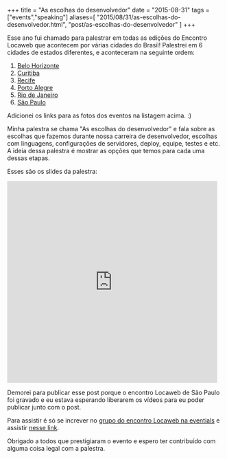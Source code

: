 +++
title = "As escolhas do desenvolvedor"
date = "2015-08-31"
tags = ["events","speaking"]
aliases=[
  "2015/08/31/as-escolhas-do-desenvolvedor.html",
  "post/as-escolhas-do-desenvolvedor"
]
+++

Esse ano fui chamado para palestrar em todas as edições do Encontro Locaweb que
acontecem por várias cidades do Brasil! Palestrei em 6 cidades de estados
diferentes, e aconteceram na seguinte ordem:

1. [Belo Horizonte](https://www.flickr.com/photos/locaweb/sets/72157650885375530)
2. [Curitiba](https://www.flickr.com/photos/locaweb/sets/72157651709980410)
3. [Recife](https://www.flickr.com/photos/locaweb/sets/72157649789309524)
4. [Porto Alegre](https://www.flickr.com/photos/locaweb/sets/72157652339858570)
5. [Rio de Janeiro](https://www.flickr.com/photos/locaweb/sets/72157652754664218)
6. [São Paulo](https://www.flickr.com/photos/locaweb/sets/72157654905073816)

Adicionei os links para as fotos dos eventos na listagem acima. :)

Minha palestra se chama "As escolhas do desenvolvedor" e fala sobre as escolhas
que fazemos durante nossa carreira de desenvolvedor, escolhas com linguagens,
configurações de servidores, deploy, equipe, testes e etc. A ideia dessa
palestra é mostrar as opções que temos para cada uma dessas etapas.

Esses são os slides da palestra:

<iframe src="http://www.slideshare.net/PotHix/slideshelf" width="490px" height="470px" frameborder="0" marginwidth="0" marginheight="0" scrolling="no" style="border:none;" allowfullscreen webkitallowfullscreen mozallowfullscreen></iframe>

Demorei para publicar esse post porque o encontro Locaweb de São Paulo
foi gravado e eu estava esperando liberarem os vídeos para eu poder
publicar junto com o post.

Para assistir é só se increver no
[grupo do encontro Locaweb na eventials](https://www.eventials.com/locaweb/groups/17o-encontro-locaweb-de-profissionais-de-internet/)
e assistir
[nesse link](https://www.eventials.com/locaweb/as-escolhas-do-desenvolvedor-com-willian-molinari-a-k-a-pothix/).

Obrigado a todos que prestigiaram o evento e espero ter contribuído com alguma
coisa legal com a palestra.
